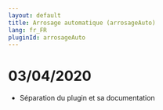 ```yaml
---
layout: default
title: Arrosage automatique (arrosageAuto)
lang: fr_FR
pluginId: arrosageAuto
---
```


# 03/04/2020

* Séparation du plugin et sa documentation